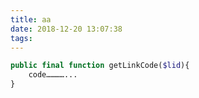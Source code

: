 ```yaml
---
title: aa
date: 2018-12-20 13:07:38
tags:
---
```


```php
public final function getLinkCode($lid){
	code…………...
}
```

